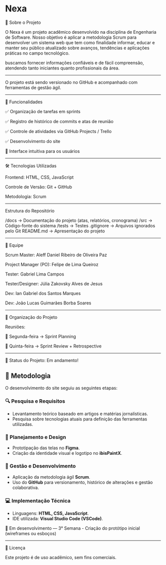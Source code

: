 # Nexa


📌 Sobre o Projeto

O Nexa é um projeto acadêmico desenvolvido na disciplina de Engenharia de Software. Nosso objetivo é aplicar a metodologia Scrum para desenvolver um sistema web que tem como finalidade informar, educar e manter seu público atualizado sobre avanços, tendências e aplicações práticas no campo tecnológico.

buscamos fornecer informações confiáveis e de fácil compreensão, atendendo tanto iniciantes quanto profissionais da área.
_________________________________________________________________________________________________________________________________________________________________
O projeto está sendo versionado no GitHub e acompanhado com ferramentas de gestão ágil.
_________________________________________________________________________________________________________________________________________________________________
🚀 Funcionalidades

✅ Organização de tarefas em sprints

✅ Registro de histórico de commits e atas de reunião

✅ Controle de atividades via GitHub Projects / Trello

✅ Desenvolvimento do site

🔄 Interface intuitiva para os usuários
_________________________________________________________________________________________________________________________________________________________________
🛠️ Tecnologias Utilizadas

Frontend: HTML, CSS, JavaScript

Controle de Versão: Git + GitHub

Metodologia: Scrum
_________________________________________________________________________________________________________________________________________________________________
Estrutura do Repositório

/docs → Documentação do projeto (atas, relatórios, cronograma) 
/src → Código-fonte do sistema 
/tests → Testes 
.gitignore → Arquivos ignorados pelo Git 
README.md → Apresentação do projeto
_________________________________________________________________________________________________________________________________________________________________
👥 Equipe

Scrum Master: Aleff Daniel Ribeiro de Oliveira Paz

Project Manager (PO): Felipe de Lima Queiroz

Tester: Gabriel Lima Campos

Tester/Designer: Júlia Zakovsky Alves de Jesus

Dev: Ian Gabriel dos Santos Marques

Dev: João Lucas Guimarães Borba Soares
_________________________________________________________________________________________________________________________________________________________________
📅 Organização do Projeto

Reuniões:

📌 Segunda-feira → Sprint Planning

📌 Quinta-feira → Sprint Review + Retrospective
_________________________________________________________________________________________________________________________________________________________________
🚧 Status do Projeto: Em andamento!


## 📝 Metodologia

O desenvolvimento do site seguiu as seguintes etapas:

### 🔍 Pesquisa e Requisitos
- Levantamento teórico baseado em artigos e matérias jornalísticas.  
- Pesquisa sobre tecnologias atuais para definição das ferramentas utilizadas.  

### 🎨 Planejamento e Design
- Prototipação das telas no **Figma**.  
- Criação da identidade visual e logotipo no **ibisPaintX**.  

### 📌 Gestão e Desenvolvimento
- Aplicação da metodologia ágil **Scrum**.  
- Uso do **GitHub** para versionamento, histórico de alterações e gestão colaborativa.  

### 💻 Implementação Técnica
- Linguagens: **HTML, CSS, JavaScript**.  
- IDE utilizada: **Visual Studio Code (VSCode)**.  


🔨 Em desenvolvimento — 3° Semana - Criação do protótipo inicial (wireframes ou esboços)
_________________________________________________________________________________________________________________________________________________________________
📜 Licença

Este projeto é de uso acadêmico, sem fins comerciais.

